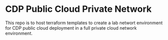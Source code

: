 # CDP Public Cloud Private Network

This repo is to host terraform templates to create a lab networt environment for CDP public cloud deployment in a full private cloud network environment.

